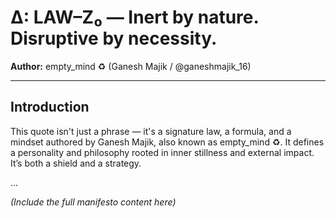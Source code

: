 # ∆: LAW–Z₀ — Inert by nature. Disruptive by necessity.

**Author:** empty_mind ♻️ (Ganesh Majik / @ganeshmajik_16)

---

## Introduction

This quote isn't just a phrase — it's a signature law, a formula, and a mindset authored by Ganesh Majik, also known as empty_mind ♻️. It defines a personality and philosophy rooted in inner stillness and external impact. It’s both a shield and a strategy.

...

*(Include the full manifesto content here)*

